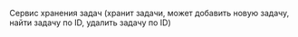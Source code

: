 
Сервис хранения задач (хранит задачи, может добавить новую задачу, найти задачу по ID, удалить задачу по ID)